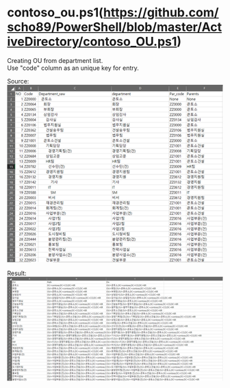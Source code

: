 # contoso_ou.ps1(https://github.com/scho89/PowerShell/blob/master/ActiveDirectory/contoso_OU.ps1)   
Creating OU from department list.   
Use "code" column as an unique key for entry.   

Source:   
![contoso_ou_source](./resources/contoso_ou_source.png)   

Result:   
![contoso_ou_result](./resources/contoso_ou_result.png)


